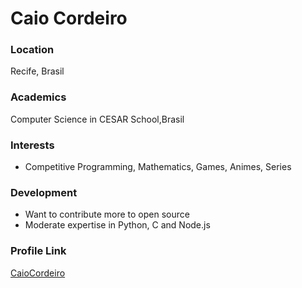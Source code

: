 # Caio Cordeiro

### Location

Recife, Brasil

### Academics

Computer Science in CESAR School,Brasil

### Interests

- Competitive Programming, Mathematics, Games, Animes, Series

### Development

- Want to contribute more to open source
- Moderate expertise in Python, C and Node.js

### Profile Link

[CaioCordeiro](https://github.com/CaioCordeiro)
